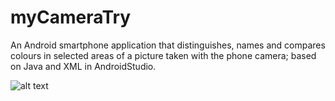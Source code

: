 # myCameraTry

An Android smartphone application that distinguishes, names and compares colours in selected areas of a picture taken with the phone camera; based on Java and XML in AndroidStudio. 

![alt text](https://cdn.discordapp.com/attachments/742479183111782410/776047031642488842/unknown.png)
